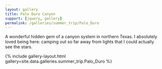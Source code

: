 ```yaml
---
layout: gallery
title: Palo Duro Canyon
support: [jquery, gallery]
permalink: /galleries/summer_trip/Palo_Duro
---
```


A wonderful hidden gem of a canyon system in northern Texas. I absolutely loved being here: camping out so far away from lights that I could actually see the stars.

{% include gallery-layout.html gallery=site.data.galleries.summer_trip.Palo_Duro %}
